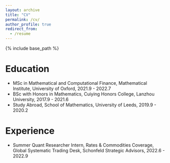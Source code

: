 ```yaml
---
layout: archive
title: "CV"
permalink: /cv/
author_profile: true
redirect_from:
  - /resume
---
```


{% include base_path %}

Education
======
* MSc in Mathematical and Computational Finance, Mathematical Institute, University of Oxford, 2021.9 - 2022.7
* BSc with Honors in Mathematics, Cuiying Honors College, Lanzhou University, 2017.9 - 2021.6
* Study Abroad, School of Mathematics, University of Leeds, 2019.9 - 2020.2

Experience
======
* Summer Quant Researcher Intern, Rates & Commodities Coverage, Global Systematic Trading Desk, Schonfeld Strategic Advisors, 2022.6 - 2022.9



